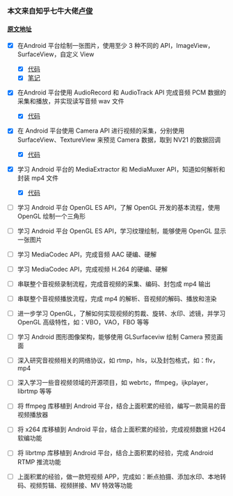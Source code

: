### **本文来自知乎七牛大佬**[卢俊](https://www.zhihu.com/people/jhuster)  
#### [原文地址](https://zhuanlan.zhihu.com/p/28518637)  
 - [x] 在Android 平台绘制一张图片，使用至少 3 种不同的 API，ImageView，SurfaceView，自定义 View
   - [x] [代码](https://github.com/yetote/StudyNote/tree/master/VideoDemo1)
   - [x] [笔记](https://github.com/yetote/StudyNote/blob/master/VideoDemo1/音视频学习计划1.md)
 - [x] 在Android 平台使用 AudioRecord 和 AudioTrack API 完成音频 PCM 数据的采集和播放，并实现读写音频 wav 文件
   - [x] [代码](https://github.com/yetote/StudyNote/tree/master/VideoDemo3)
- [x] 在 Android 平台使用 Camera API 进行视频的采集，分别使用 SurfaceView、TextureView 来预览 Camera 数据，取到 NV21 的数据回调
   - [x] [代码](https://github.com/yetote/StudyNote/tree/master/VideoDemo4)
- [x] 学习 Android 平台的 MediaExtractor 和 MediaMuxer API，知道如何解析和封装 mp4 文件
   - [x] [代码](https://github.com/yetote/StudyNote/tree/master/VideoDemo5)
- [ ] 学习 Android 平台 OpenGL ES API，了解 OpenGL 开发的基本流程，使用 OpenGL 绘制一个三角形
- [ ] 学习 Android 平台 OpenGL ES API，学习纹理绘制，能够使用 OpenGL 显示一张图片
- [ ] 学习 MediaCodec API，完成音频 AAC 硬编、硬解
- [ ] 学习 MediaCodec API，完成视频 H.264 的硬编、硬解
- [ ] 串联整个音视频录制流程，完成音视频的采集、编码、封包成 mp4 输出
- [ ] 串联整个音视频播放流程，完成 mp4 的解析、音视频的解码、播放和渲染
- [ ] 进一步学习 OpenGL，了解如何实现视频的剪裁、旋转、水印、滤镜，并学习 OpenGL 高级特性，如：VBO，VAO，FBO 等等
- [ ] 学习 Android 图形图像架构，能够使用 GLSurfaceviw 绘制 Camera 预览画面
- [ ] 深入研究音视频相关的网络协议，如 rtmp，hls，以及封包格式，如：flv，mp4
- [ ] 深入学习一些音视频领域的开源项目，如 webrtc，ffmpeg，ijkplayer，librtmp 等等
- [ ] 将 ffmpeg 库移植到 Android 平台，结合上面积累的经验，编写一款简易的音视频播放器
- [ ] 将 x264 库移植到 Android 平台，结合上面积累的经验，完成视频数据 H264 软编功能
- [ ] 将 librtmp 库移植到 Android 平台，结合上面积累的经验，完成 Android RTMP 推流功能
- [ ] 上面积累的经验，做一款短视频 APP，完成如：断点拍摄、添加水印、本地转码、视频剪辑、视频拼接、MV 特效等功能
   
